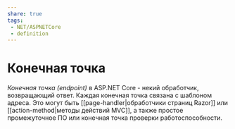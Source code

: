 ```yaml
---
share: true
tags:
 - NET/ASPNETCore
 - definition
---
```

# Конечная точка
*Конечная точка (endpoint)* в ASP.NET Core - некий обработчик, возвращающий ответ. Каждая конечная точка связана с шаблоном адреса. Это могут быть [[page-handler|обработчики страниц Razor]] или [[action-method|методы действий MVC]], а также простое промежуточное ПО или конечная точка проверки работоспособности.